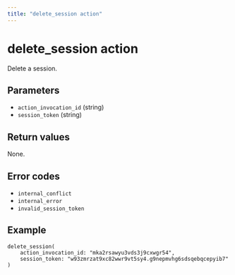 ```yaml
---
title: "delete_session action"
---
```


# delete_session action

Delete a session.

## Parameters

-   `action_invocation_id` (string)
-   `session_token` (string)

## Return values

None.

## Error codes

-   `internal_conflict`
-   `internal_error`
-   `invalid_session_token`

## Example

```
delete_session(
    action_invocation_id: "mka2rsawyu3vds3j9cxwgr54",
    session_token: "w93zmrzat9xc82wwr9vt5sy4.g9nepmvhg6sdsqebqcepyib7"
)
```
